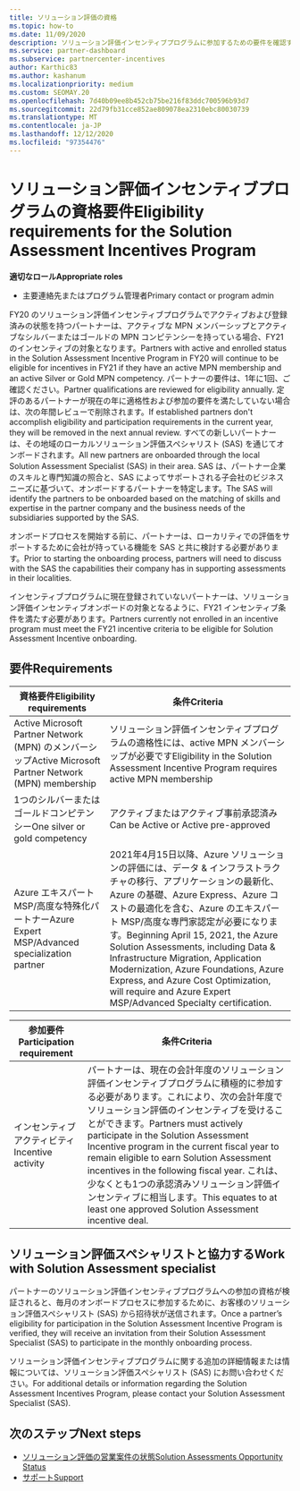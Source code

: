 ```yaml
---
title: ソリューション評価の資格
ms.topic: how-to
ms.date: 11/09/2020
description: ソリューション評価インセンティブプログラムに参加するための要件を確認する方法について説明します。
ms.service: partner-dashboard
ms.subservice: partnercenter-incentives
author: Karthic83
ms.author: kashanum
ms.localizationpriority: medium
ms.custom: SEOMAY.20
ms.openlocfilehash: 7d40b09ee8b452cb75be216f83ddc700596b93d7
ms.sourcegitcommit: 22d79fb31cce852ae809078ea2310ebc80030739
ms.translationtype: MT
ms.contentlocale: ja-JP
ms.lasthandoff: 12/12/2020
ms.locfileid: "97354476"
---
```

# <a name="eligibility-requirements-for-the-solution-assessment-incentives-program"></a><span data-ttu-id="330e1-103">ソリューション評価インセンティブプログラムの資格要件</span><span class="sxs-lookup"><span data-stu-id="330e1-103">Eligibility requirements for the Solution Assessment Incentives Program</span></span>

<span data-ttu-id="330e1-104">**適切なロール**</span><span class="sxs-lookup"><span data-stu-id="330e1-104">**Appropriate roles**</span></span>

- <span data-ttu-id="330e1-105">主要連絡先またはプログラム管理者</span><span class="sxs-lookup"><span data-stu-id="330e1-105">Primary contact or program admin</span></span>

<span data-ttu-id="330e1-106">FY20 のソリューション評価インセンティブプログラムでアクティブおよび登録済みの状態を持つパートナーは、アクティブな MPN メンバーシップとアクティブなシルバーまたはゴールドの MPN コンピテンシーを持っている場合、FY21 のインセンティブの対象となります。</span><span class="sxs-lookup"><span data-stu-id="330e1-106">Partners with active and enrolled status in the Solution Assessment Incentive Program in FY20 will continue to be eligible for incentives in FY21 if they have an active MPN membership and an active Silver or Gold MPN competency.</span></span> <span data-ttu-id="330e1-107">パートナーの要件は、1年に1回、ご確認ください。</span><span class="sxs-lookup"><span data-stu-id="330e1-107">Partner qualifications are reviewed for eligibility annually.</span></span> <span data-ttu-id="330e1-108">定評のあるパートナーが現在の年に適格性および参加の要件を満たしていない場合は、次の年間レビューで削除されます。</span><span class="sxs-lookup"><span data-stu-id="330e1-108">If established partners don't accomplish eligibility and participation requirements in the current year, they will be removed in the next annual review.</span></span> <span data-ttu-id="330e1-109">すべての新しいパートナーは、その地域のローカルソリューション評価スペシャリスト (SAS) を通じてオンボードされます。</span><span class="sxs-lookup"><span data-stu-id="330e1-109">All new partners are onboarded through the local Solution Assessment Specialist (SAS) in their area.</span></span> <span data-ttu-id="330e1-110">SAS は、パートナー企業のスキルと専門知識の照合と、SAS によってサポートされる子会社のビジネスニーズに基づいて、オンボードするパートナーを特定します。</span><span class="sxs-lookup"><span data-stu-id="330e1-110">The SAS will identify the partners to be onboarded based on the matching of skills and expertise in the partner company and the business needs of the subsidiaries supported by the SAS.</span></span>

<span data-ttu-id="330e1-111">オンボードプロセスを開始する前に、パートナーは、ローカリティでの評価をサポートするために会社が持っている機能を SAS と共に検討する必要があります。</span><span class="sxs-lookup"><span data-stu-id="330e1-111">Prior to starting the onboarding process, partners will need to discuss with the SAS the capabilities their company has in supporting assessments in their localities.</span></span>

<span data-ttu-id="330e1-112">インセンティブプログラムに現在登録されていないパートナーは、ソリューション評価インセンティブオンボードの対象となるように、FY21 インセンティブ条件を満たす必要があります。</span><span class="sxs-lookup"><span data-stu-id="330e1-112">Partners currently not enrolled in an incentive program must meet the FY21 incentive criteria to be eligible for Solution Assessment Incentive onboarding.</span></span>

## <a name="requirements"></a><span data-ttu-id="330e1-113">要件</span><span class="sxs-lookup"><span data-stu-id="330e1-113">Requirements</span></span>

|<span data-ttu-id="330e1-114">**資格要件**</span><span class="sxs-lookup"><span data-stu-id="330e1-114">**Eligibility requirements**</span></span>|<span data-ttu-id="330e1-115">**条件**</span><span class="sxs-lookup"><span data-stu-id="330e1-115">**Criteria**</span></span>|
|-----------------------|------------------|
|<span data-ttu-id="330e1-116">Active Microsoft Partner Network (MPN) のメンバーシップ</span><span class="sxs-lookup"><span data-stu-id="330e1-116">Active Microsoft Partner Network (MPN) membership</span></span>|<span data-ttu-id="330e1-117">ソリューション評価インセンティブプログラムの適格性には、active MPN メンバーシップが必要です</span><span class="sxs-lookup"><span data-stu-id="330e1-117">Eligibility in the Solution Assessment Incentive Program requires active MPN membership</span></span>|
|<span data-ttu-id="330e1-118">1つのシルバーまたはゴールドコンピテンシー</span><span class="sxs-lookup"><span data-stu-id="330e1-118">One silver or gold competency</span></span>|<span data-ttu-id="330e1-119">アクティブまたはアクティブ事前承認済み</span><span class="sxs-lookup"><span data-stu-id="330e1-119">Can be Active or Active pre-approved</span></span>|
|<span data-ttu-id="330e1-120">Azure エキスパート MSP/高度な特殊化パートナー</span><span class="sxs-lookup"><span data-stu-id="330e1-120">Azure Expert MSP/Advanced specialization partner</span></span>|<span data-ttu-id="330e1-121">2021年4月15日以降、Azure ソリューションの評価には、データ & インフラストラクチャの移行、アプリケーションの最新化、Azure の基礎、Azure Express、Azure コストの最適化を含む、Azure のエキスパート MSP/高度な専門家認定が必要になります。</span><span class="sxs-lookup"><span data-stu-id="330e1-121">Beginning April 15, 2021, the Azure Solution Assessments, including Data & Infrastructure Migration, Application Modernization, Azure Foundations, Azure Express, and Azure Cost Optimization, will require and Azure Expert MSP/Advanced Specialty certification.</span></span>|

|<span data-ttu-id="330e1-122">**参加要件**</span><span class="sxs-lookup"><span data-stu-id="330e1-122">**Participation requirement**</span></span>|<span data-ttu-id="330e1-123">**条件**</span><span class="sxs-lookup"><span data-stu-id="330e1-123">**Criteria**</span></span>|
|-------------------------|-------------------------------------|
|<span data-ttu-id="330e1-124">インセンティブアクティビティ</span><span class="sxs-lookup"><span data-stu-id="330e1-124">Incentive activity</span></span>|<span data-ttu-id="330e1-125">パートナーは、現在の会計年度のソリューション評価インセンティブプログラムに積極的に参加する必要があります。これにより、次の会計年度でソリューション評価のインセンティブを受けることができます。</span><span class="sxs-lookup"><span data-stu-id="330e1-125">Partners must actively participate in the Solution Assessment Incentive program in the current fiscal year to remain eligible to earn Solution Assessment incentives in the following fiscal year.</span></span> <span data-ttu-id="330e1-126">これは、少なくとも1つの承認済みソリューション評価インセンティブに相当します。</span><span class="sxs-lookup"><span data-stu-id="330e1-126">This equates to at least one approved Solution Assessment incentive deal.</span></span>|

## <a name="work-with-solution-assessment-specialist"></a><span data-ttu-id="330e1-127">ソリューション評価スペシャリストと協力する</span><span class="sxs-lookup"><span data-stu-id="330e1-127">Work with Solution Assessment specialist</span></span>

<span data-ttu-id="330e1-128">パートナーのソリューション評価インセンティブプログラムへの参加の資格が検証されると、毎月のオンボードプロセスに参加するために、お客様のソリューション評価スペシャリスト (SAS) から招待状が送信されます。</span><span class="sxs-lookup"><span data-stu-id="330e1-128">Once a partner’s eligibility for participation in the Solution Assessment Incentive Program is verified, they will receive an invitation from their Solution Assessment Specialist (SAS) to participate in the monthly onboarding process.</span></span>

<span data-ttu-id="330e1-129">ソリューション評価インセンティブプログラムに関する追加の詳細情報または情報については、ソリューション評価スペシャリスト (SAS) にお問い合わせください。</span><span class="sxs-lookup"><span data-stu-id="330e1-129">For additional details or information regarding the Solution Assessment Incentives Program, please contact your Solution Assessment Specialist (SAS).</span></span>

## <a name="next-steps"></a><span data-ttu-id="330e1-130">次のステップ</span><span class="sxs-lookup"><span data-stu-id="330e1-130">Next steps</span></span>

- [<span data-ttu-id="330e1-131">ソリューション評価の営業案件の状態</span><span class="sxs-lookup"><span data-stu-id="330e1-131">Solution Assessments Opportunity Status</span></span>](chip-solution-assessment.md)
- [<span data-ttu-id="330e1-132">サポート</span><span class="sxs-lookup"><span data-stu-id="330e1-132">Support</span></span>](report-problems-with-partner-center.md)









